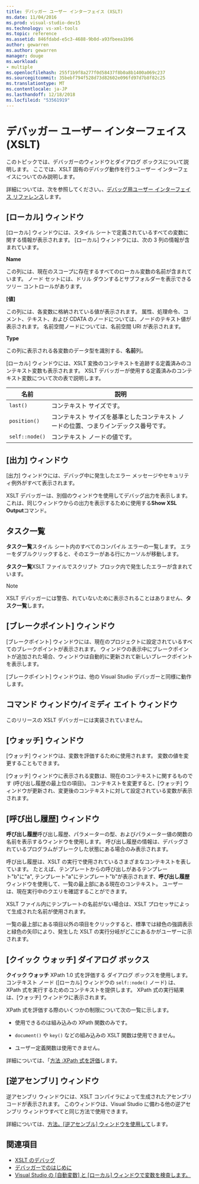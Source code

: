 ```yaml
---
title: デバッガー ユーザー インターフェイス (XSLT)
ms.date: 11/04/2016
ms.prod: visual-studio-dev15
ms.technology: vs-xml-tools
ms.topic: reference
ms.assetid: 846fdabd-e5c3-4688-9b0d-a93fbeea1b96
author: gewarren
ms.author: gewarren
manager: douge
ms.workload:
- multiple
ms.openlocfilehash: 255f1b9f8a277f0d58437f8b0a8b1400a069c237
ms.sourcegitcommit: 35bebf794f528d73d82602e096fd97d7b8f82c25
ms.translationtype: MT
ms.contentlocale: ja-JP
ms.lasthandoff: 12/18/2018
ms.locfileid: "53561919"
---
```

# <a name="debugger-user-interface-xslt"></a>デバッガー ユーザー インターフェイス (XSLT)

このトピックでは、デバッガーのウィンドウとダイアログ ボックスについて説明します。 ここでは、XSLT 固有のデバッグ動作を行うユーザー インターフェイスについてのみ説明します。

詳細については、次を参照してください。、[デバッグ用ユーザー インターフェイス リファレンス](../debugger/debugging-user-interface-reference.md)します。

## <a name="locals-window"></a>[ローカル] ウィンドウ
 [ローカル] ウィンドウには、スタイル シートで定義されているすべての変数に関する情報が表示されます。 [ローカル] ウィンドウには、次の 3 列の情報が含まれています。

 **Name**

 この列には、現在のスコープに存在するすべてのローカル変数の名前が含まれています。 ノード セットには、ドリル ダウンするとサブフォルダーを表示できるツリー コントロールがあります。

 **[値]**

 この列には、各変数に格納されている値が表示されます。 属性、処理命令、コメント、テキスト、および CDATA のノードについては、ノードのテキスト値が表示されます。 名前空間ノードについては、名前空間 URI が表示されます。

 **Type**

 この列に表示される各変数のデータ型を識別する、**名前**列。

 [ローカル] ウィンドウには、XSLT 変換のコンテキストを追跡する定義済みのコンテキスト変数も表示されます。 XSLT デバッガーが使用する定義済みのコンテキスト変数について次の表で説明します。

|名前|説明|
|-|-----------------|
|`last()`|コンテキスト サイズです。|
|`position()`|コンテキスト サイズを基準としたコンテキスト ノードの位置、つまりインデックス番号です。|
|`self::node()`|コンテキスト ノードの値です。|

## <a name="output-window"></a>[出力] ウィンドウ
 [出力] ウィンドウには、デバッグ中に発生したエラー メッセージやセキュリティ例外がすべて表示されます。

 XSLT デバッガーは、別個のウィンドウを使用してデバッグ出力を表示します。 これは、同じウィンドウからの出力を表示するために使用する**Show XSL Output**コマンド。

## <a name="task-list"></a>タスク一覧
 **タスク一覧**スタイル シート内のすべてのコンパイル エラーの一覧します。 エラーをダブルクリックすると、そのエラーがある行にカーソルが移動します。

 **タスク一覧**XSLT ファイルでスクリプト ブロック内で発生したエラーが含まれています。

> [!NOTE]
> XSLT デバッガーには警告、れていないために表示されることはありません、**タスク一覧**します。

## <a name="breakpoints-window"></a>[ブレークポイント] ウィンドウ
 [ブレークポイント] ウィンドウには、現在のプロジェクトに設定されているすべてのブレークポイントが表示されます。 ウィンドウの表示中にブレークポイントが追加された場合、ウィンドウは自動的に更新されて新しいブレークポイントを表示します。

 [ブレークポイント] ウィンドウは、他の Visual Studio デバッガーと同様に動作します。

## <a name="command-windowimmediate-window"></a>コマンド ウィンドウ/イミディ エイト ウィンドウ
 このリリースの XSLT デバッガーには実装されていません。

## <a name="watch-window"></a>[ウォッチ] ウィンドウ
 [ウォッチ] ウィンドウは、変数を評価するために使用されます。 変数の値を変更することもできます。

 [ウォッチ] ウィンドウに表示される変数は、現在のコンテキストに関するものです (呼び出し履歴の最上位の項目)。 コンテキストを変更すると、[ウォッチ] ウィンドウが更新され、変更後のコンテキストに対して設定されている変数が表示されます。

## <a name="call-stack-window"></a>[呼び出し履歴] ウィンドウ
 **呼び出し履歴**呼び出し履歴、パラメーターの型、およびパラメーター値の関数の名前を表示するウィンドウを使用します。 呼び出し履歴の情報は、デバッグされているプログラムがブレークした状態にある場合のみ表示されます。

 呼び出し履歴は、XSLT の実行で使用されているさまざまなコンテキストを表しています。 たとえば、テンプレートからの呼び出しがあるテンプレート"b"に"a", テンプレート"a"にテンプレート"b"が表示されます、**呼び出し履歴**ウィンドウを使用して、一覧の最上部にある現在のコンテキスト。 ユーザーは、現在実行中のクエリを確認することができます。

 XSLT ファイル内にテンプレートの名前がない場合は、XSLT プロセッサによって生成された名前が使用されます。

 一覧の最上部にある項目以外の項目をクリックすると、標準では緑色の強調表示と緑色の矢印により、発生した XSLT の実行分岐がどこにあるかがユーザーに示されます。

## <a name="quickwatch-dialog-box"></a>[クイック ウォッチ] ダイアログ ボックス
 **クイック ウォッチ** XPath 1.0 式を評価する ダイアログ ボックスを使用します。 コンテキスト ノード ([ローカル] ウィンドウの `self::node()` ノード) は、XPath 式を実行するためのコンテキストを提供します。 XPath 式の実行結果は、[ウォッチ] ウィンドウに表示されます。

 XPath 式を評価する際のいくつかの制限について次の一覧に示します。

-   使用できるのは組み込みの XPath 関数のみです。

-   `document()` や `key()` などの組み込みの XSLT 関数は使用できません。

-   ユーザー定義関数は使用できません。

詳細については、「[方法 :XPath 式を評価](../xml-tools/how-to-evaluate-an-xpath-expression.md)します。

## <a name="disassembly-window"></a>[逆アセンブリ] ウィンドウ
 逆アセンブリ ウィンドウには、XSLT コンパイラによって生成されたアセンブリ コードが表示されます。 このウィンドウは、Visual Studio に備わる他の逆アセンブリ ウィンドウすべてと同じ方法で使用できます。

 詳細については、[方法。[逆アセンブル] ウィンドウを使用して](../debugger/how-to-use-the-disassembly-window.md)します。

## <a name="see-also"></a>関連項目

- [XSLT のデバッグ](../xml-tools/debugging-xslt.md)
- [デバッガーでのはじめに](../debugger/debugger-feature-tour.md)   
- [Visual Studio の [自動変数] と [ローカル] ウィンドウで変数を検査します。](../debugger/autos-and-locals-windows.md)